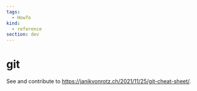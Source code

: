 ```yaml
---
tags:
  - HowTo
kind:
  - reference
section: dev
---
```

# git

See and contribute to <https://janikvonrotz.ch/2021/11/25/git-cheat-sheet/>.

